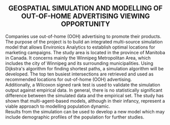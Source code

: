 <h2 align="center">GEOSPATIAL SIMULATION AND MODELLING OF OUT-OF-HOME ADVERTISING VIEWING OPPORTUNITY</h2>


Companies use out-of-home (OOH) advertising to promote their products. The purpose of the project is to build an integrated multi-source simulation model that allows Environics Analytics to establish optimal locations for marketing campaigns. 
The study area is located in the province of Manitoba in Canada. It concerns mainly the Winnipeg Metropolitan Area, which includes the city of Winnipeg and its surrounding municipalities. Using Dijkstra's algorithm for finding shortest paths, 
a simulation algorithm will be developed.  The top ten busiest intersections are retrieved and used as recommended locations for out-of-home (OOH) advertising.  
Additionally, a Wilcoxon signed rank test is used to validate the simulation output against empirical data. In general, there is no statistically significant 
difference between the simulated data and the empirical set.  The study has shown that multi-agent-based models, although in their infancy, represent a viable approach to modelling population dynamic.   
Results from the simulation can be used to develop a new model which may include demographic profiles of the population for further studies. 
